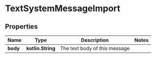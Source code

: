 
# TextSystemMessageImport

## Properties
Name | Type | Description | Notes
------------ | ------------- | ------------- | -------------
**body** | **kotlin.String** | The text body of this message | 



